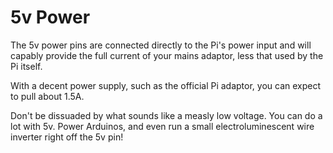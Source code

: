 <!--
---
name: 5v Power
class: interface
type: pinout
description: Raspberry Pi 5v Power Pins
pincount: 2
pin:
  '2':
  '4':
-->
# 5v Power

The 5v power pins are connected directly to the Pi's power input and will capably provide the full current of your mains adaptor, less that used by the Pi itself.

With a decent power supply, such as the official Pi adaptor, you can expect to pull about 1.5A.

Don't be dissuaded by what sounds like a measly low voltage. You can do a lot with 5v. Power Arduinos, and even run a small electroluminescent wire inverter right off the 5v pin!
